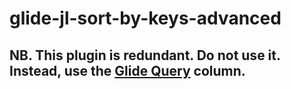 # glide-jl-sort-by-keys-advanced

## NB. This plugin is redundant. Do not use it. Instead, use the [Glide Query](https://www.glideapps.com/docs/automation/computed-columns/query-column) column.
